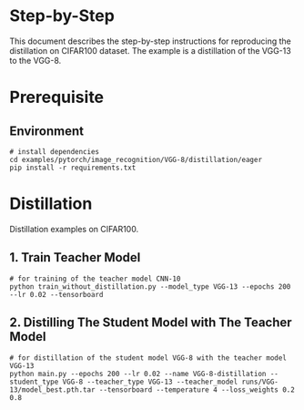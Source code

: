 Step-by-Step
============
This document describes the step-by-step instructions for reproducing the distillation on CIFAR100 dataset. The example is a distillation of the VGG-13 to the VGG-8.

# Prerequisite
## Environment
```shell
# install dependencies
cd examples/pytorch/image_recognition/VGG-8/distillation/eager
pip install -r requirements.txt
```

# Distillation
Distillation examples on CIFAR100.

## 1. Train Teacher Model
```shell
# for training of the teacher model CNN-10
python train_without_distillation.py --model_type VGG-13 --epochs 200 --lr 0.02 --tensorboard
```

## 2. Distilling The Student Model with The Teacher Model
```shell
# for distillation of the student model VGG-8 with the teacher model VGG-13
python main.py --epochs 200 --lr 0.02 --name VGG-8-distillation --student_type VGG-8 --teacher_type VGG-13 --teacher_model runs/VGG-13/model_best.pth.tar --tensorboard --temperature 4 --loss_weights 0.2 0.8
```
